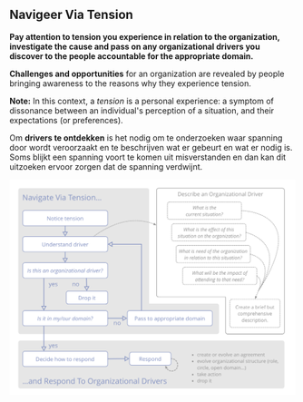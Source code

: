 ## Navigeer Via Tension

**Pay attention to tension you experience in relation to the organization, investigate the cause and pass on any organizational drivers you discover to the people accountable for the appropriate domain.**

**Challenges and opportunities** for an organization are revealed by people bringing awareness to the reasons why they experience tension.

**Note:** In this context, a *tension* is a personal experience: a symptom of dissonance between an individual's perception of a situation, and their expectations (or preferences).

Om **drivers te ontdekken** is het nodig om te onderzoeken waar spanning door wordt veroorzaakt en te beschrijven wat er gebeurt en wat er nodig is. Soms blijkt een spanning voort te komen uit misverstanden en dan kan dit uitzoeken ervoor zorgen dat de spanning verdwijnt.

![Navigeren via spanning, Drivers van de organisatie beschrijven, Reageren op drivers van de organisatie](img/process/navigate-describe-respond.png)
